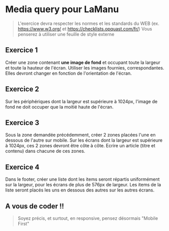 # Media query pour LaManu
> L'exercice devra respecter les normes et les standards du WEB (ex. https://www.w3.org/ et https://checklists.opquast.com/fr/)
> Vous penserez à utiliser une feuille de style externe

## Exercice 1
Créer une zone contenant **une image de fond** et occupant toute la largeur et toute la hauteur de l'écran. Utiliser les images fournies, correspondantes. Elles devront changer en fonction de l'orientation de l'écran.

## Exercice 2
Sur les périphériques dont la largeur est supérieure à 1024px, l'image de fond ne doit occuper que la moitié haute de l'écran.

## Exercice 3
Sous la zone demandée précédemment, créer 2 zones placées l'une en dessous de l'autre sur mobile. Sur les écrans dont la largeur est supérieure à 1024px, ces 2 zones devront être côte à côte. Ecrire un article (titre et contenu) dans chacune de ces zones.

## Exercice 4
Dans le footer, créer une liste dont les items seront répartis uniformément sur la largeur, pour les écrans de plus de 576px de largeur. Les items de la liste seront placés les uns en dessous des autres sur les autres écrans.

## A vous de coder !!
> Soyez précis, et surtout, en responsive, pensez désormais "Mobile First"
